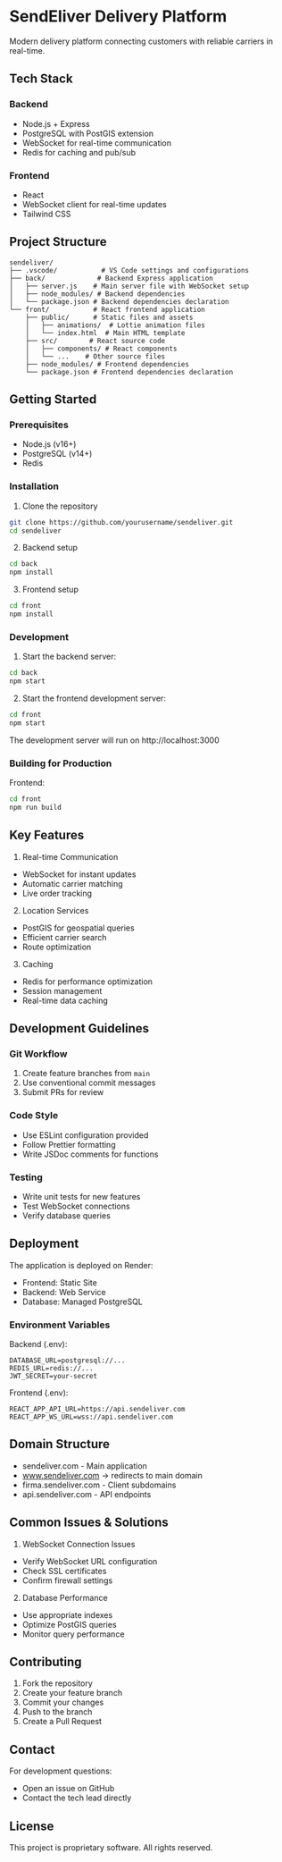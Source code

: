 # SendEliver Delivery Platform

Modern delivery platform connecting customers with reliable carriers in real-time.

## Tech Stack

### Backend
- Node.js + Express
- PostgreSQL with PostGIS extension
- WebSocket for real-time communication
- Redis for caching and pub/sub

### Frontend
- React
- WebSocket client for real-time updates
- Tailwind CSS

## Project Structure
```
sendeliver/
├── .vscode/           # VS Code settings and configurations
├── back/             # Backend Express application
│   ├── server.js    # Main server file with WebSocket setup
│   ├── node_modules/ # Backend dependencies
│   └── package.json # Backend dependencies declaration
└── front/           # React frontend application
    ├── public/      # Static files and assets
    │   ├── animations/  # Lottie animation files
    │   └── index.html  # Main HTML template
    ├── src/        # React source code
    │   ├── components/ # React components
    │   └── ...    # Other source files
    ├── node_modules/ # Frontend dependencies
    └── package.json # Frontend dependencies declaration
```

## Getting Started

### Prerequisites
- Node.js (v16+)
- PostgreSQL (v14+)
- Redis

### Installation

1. Clone the repository
```bash
git clone https://github.com/yourusername/sendeliver.git
cd sendeliver
```

2. Backend setup
```bash
cd back
npm install
```

3. Frontend setup
```bash
cd front
npm install
```

### Development

1. Start the backend server:
```bash
cd back
npm start
```

2. Start the frontend development server:
```bash
cd front
npm start
```

The development server will run on http://localhost:3000

### Building for Production

Frontend:
```bash
cd front
npm run build
```

## Key Features

1. Real-time Communication
- WebSocket for instant updates
- Automatic carrier matching
- Live order tracking

2. Location Services
- PostGIS for geospatial queries
- Efficient carrier search
- Route optimization

3. Caching
- Redis for performance optimization
- Session management
- Real-time data caching

## Development Guidelines

### Git Workflow
1. Create feature branches from `main`
2. Use conventional commit messages
3. Submit PRs for review

### Code Style
- Use ESLint configuration provided
- Follow Prettier formatting
- Write JSDoc comments for functions

### Testing
- Write unit tests for new features
- Test WebSocket connections
- Verify database queries

## Deployment

The application is deployed on Render:
- Frontend: Static Site
- Backend: Web Service
- Database: Managed PostgreSQL

### Environment Variables

Backend (.env):
```
DATABASE_URL=postgresql://...
REDIS_URL=redis://...
JWT_SECRET=your-secret
```

Frontend (.env):
```
REACT_APP_API_URL=https://api.sendeliver.com
REACT_APP_WS_URL=wss://api.sendeliver.com
```

## Domain Structure

- sendeliver.com - Main application
- www.sendeliver.com -> redirects to main domain
- firma.sendeliver.com - Client subdomains
- api.sendeliver.com - API endpoints

## Common Issues & Solutions

1. WebSocket Connection Issues
- Verify WebSocket URL configuration
- Check SSL certificates
- Confirm firewall settings

2. Database Performance
- Use appropriate indexes
- Optimize PostGIS queries
- Monitor query performance

## Contributing

1. Fork the repository
2. Create your feature branch
3. Commit your changes
4. Push to the branch
5. Create a Pull Request

## Contact

For development questions:
- Open an issue on GitHub
- Contact the tech lead directly

## License

This project is proprietary software. All rights reserved.
